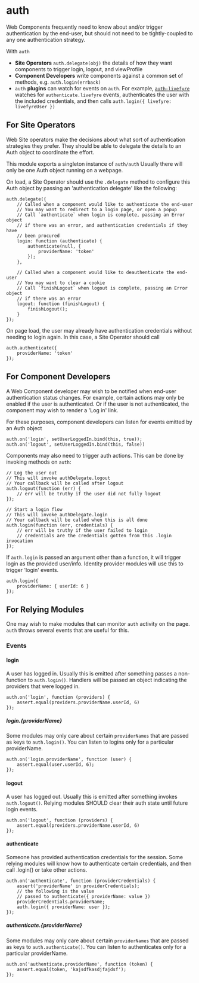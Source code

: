 # auth

Web Components frequently need to know about and/or trigger authentication by
the end-user, but should not need to be tightly-coupled to any one authentication strategy.

With `auth`
* **Site Operators** `auth.delegate(obj)` the details of how they want components to trigger login, logout, and viewProfile
* **Component Developers** write components against a common set of methods, e.g. `auth.login(errback)`
* `auth` **plugins** can watch for events on `auth`. For example, [`auth-livefyre`](//github.com/gobengo/auth-livefyre) watches for `authenticate.livefyre` events, authenticates the user with the included credentials, and then calls `auth.login({ livefyre: livefyreUser })`

## For Site Operators

Web Site operators make the decisions about what sort of authentication strategies they prefer. They should be able to delegate the details to an Auth object to coordinate the effort.

This module exports a singleton instance of `auth/auth` Usually there
will only be one Auth object running on a webpage.

On load, a Site Operator should use the `.delegate` method to configure this Auth object by passing an 'authentication delegate' like the following:

    auth.delegate({
        // Called when a component would like to authenticate the end-user
        // You may want to redirect to a login page, or open a popup
        // Call `authenticate` when login is complete, passing an Error object
        // if there was an error, and authentication credentials if they have
        // been procured
        login: function (authenticate) {
            authenticate(null, {
                providerName: 'token'
            });
        },

        // Called when a component would like to deauthenticate the end-user
        // You may want to clear a cookie
        // Call `finishLogout` when logout is complete, passing an Error object
        // if there was an error
        logout: function (finishLogout) {
            finishLogout();
        }
    });

On page load, the user may already have authentication credentials without needing to login again. In this case, a Site Operator should call

    auth.authenticate({
        providerName: 'token'
    });

## For Component Developers

A Web Component developer may wish to be notified when end-user authentication
status changes. For example, certain actions may only be enabled if the user
is authenticated. Or if the user is not authenticated, the component may wish
to render a 'Log in' link.

For these purposes, component developers can listen for events emitted by an
Auth object

    auth.on('login', setUserLoggedIn.bind(this, true));
    auth.on('logout', setUserLoggedIn.bind(this, false))

Components may also need to trigger auth actions. This can be done by invoking methods on `auth`:

    // Log the user out
    // This will invoke authDelegate.logout
    // Your callback will be called after logout
    auth.logout(function (err) {
        // err will be truthy if the user did not fully logout
    });

    // Start a login flow
    // This will invoke authDelegate.login
    // Your callback will be called when this is all done
    auth.login(function (err, credentials) {
        // err will be truthy if the user failed to login
        // credentials are the credentials gotten from this .login invocation
    });

If `auth.login` is passed an argument other than a function, it will trigger login as the provided user/info. Identity provider modules will use this to trigger 'login' events.

    auth.login({
        providerName: { userId: 6 }
    });

## For Relying Modules

One may wish to make modules that can monitor `auth` activity on the page. `auth` throws several events that are useful for this.

### Events

#### login

A user has logged in. Usually this is emitted after something passes a non-function to `auth.login()`. Handlers will be passed an object indicating the providers that were logged in.

    auth.on('login', function (providers) {
        assert.equal(providers.providerName.userId, 6)
    });

##### login.{providerName}

Some modules may only care about certain `providerNames` that are passed as keys to  `auth.login()`. You can listen to logins only for a particular providerName.

    auth.on('login.providerName', function (user) {
        assert.equal(user.userId, 6);
    });

#### logout

A user has logged out. Usually this is emitted after something invokes `auth.logout()`. Relying modules SHOULD clear their auth state until future login events.

    auth.on('logout', function (providers) {
        assert.equal(providers.providerName.userId, 6)
    });

#### authenticate

Someone has provided authentication credentials for the session. Some relying modules will know how to authenticate certain credentials, and then call .login() or take other actions.

    auth.on('authenticate', function (providerCredentials) {
        assert('providerName' in providerCredentials);
        // the following is the value
        // passed to authenticate({ providerName: value })
        providerCredentials.providerName; 
        auth.login({ providerName: user });
    });

##### authenticate.{providerName}

Some modules may only care about certain `providerNames` that are passed as keys to `auth.authenticate()`. You can listen to authenticates only for a particular providerName.

    auth.on('authenticate.providerName', function (token) {
        assert.equal(token, 'kajsdfkasdjfajdsf');
    });
